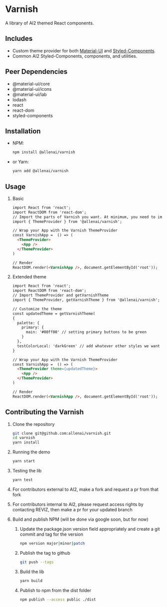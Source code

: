 # Varnish

A library of AI2 themed React components.

## Includes

* Custom theme provider for both [Material-UI](https://material-ui.com/) and [Styled-Components](https://www.styled-components.com/).
* Common AI2 Styled-Components, components, and utilities.

## Peer Dependencies

* @material-ui/core
* @material-ui/icons
* @material-ui/lab
* lodash
* react
* react-dom
* styled-components

## Installation

* NPM:

    ```bash
    npm install @allenai/varnish
    ```

* or Yarn:

    ```bash
    yarn add @allenai/varnish
    ```

## Usage

1. Basic

    ```html
    import React from 'react';
    import ReactDOM from 'react-dom';
    // Import the parts of Varnish you want. At minimum, you need to import the ThemeProvider
    import { ThemeProvider } from '@allenai/varnish';

    // Wrap your App with the Varnish ThemeProvider
    const VarnishApp =  () => (
      <ThemeProvider>
        <App />
      </ThemeProvider>
    )

    // Render
    ReactDOM.render(<VarnishApp />, document.getElementById('root'));
    ```

1. Extended theme

    ```html
    import React from 'react';
    import ReactDOM from 'react-dom';
    // Import ThemeProvider and getVarnishTheme
    import { ThemeProvider, getVarnishTheme } from '@allenai/varnish';

    // Customize the theme
    const updatedTheme = getVarnishTheme(
    {
      palette: {
        primary: {
          main: '#00ff00' // setting primary buttons to be green
        }
      },
      testColorLocal: 'darkGreen' // add whatever other styles we want
    }

    // Wrap your App with the Varnish ThemeProvider
    const VarnishApp =  () => (
      <ThemeProvider theme={updatedTheme}>
        <App />
      </ThemeProvider>
    )

    // Render
    ReactDOM.render(<VarnishApp />, document.getElementById('root'));
    ```

## Contributing the Varnish

1. Clone the repository

    ```bash
    git clone git@github.com:allenai/varnish.git
    cd varnish
    yarn install
    ```

1. Running the demo

    ```bash
    yarn start
    ```

1. Testing the lib

    ```bash
    yarn test
    ```

1. For contributors external to AI2, make a fork and request a pr from that fork

1. For contributors internal to AI2, please request access rights by contacting REVIZ, then make a pr for your updated branch

1. Build and publish NPM (will be done via google soon, but for now)

    1. Update the package.json version field appropriately and create a git commit and tag for the version

        ```bash
        npm version major|minor|patch
        ```

    1. Publish the tag to github

        ```bash
        git push --tags
        ```

    1. Build the lib

        ```bash
        yarn build
        ```

    1. Publish to npm from the dist folder

        ```bash
        npm publish --access public ./dist
        ```
